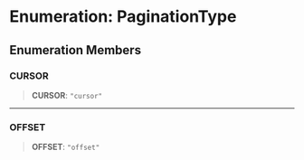 # Enumeration: PaginationType

## Enumeration Members

<a id="cursor"></a>

### CURSOR

> **CURSOR**: `"cursor"`

---

<a id="offset"></a>

### OFFSET

> **OFFSET**: `"offset"`
